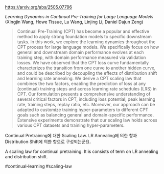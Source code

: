 https://arxiv.org/abs/2505.07796

*Learning Dynamics in Continual Pre-Training for Large Language Models* (Xingjin Wang, Howe Tissue, Lu Wang, Linjing Li, Daniel Dajun Zeng)

> Continual Pre-Training (CPT) has become a popular and effective method to apply strong foundation models to specific downstream tasks. In this work, we explore the learning dynamics throughout the CPT process for large language models. We specifically focus on how general and downstream domain performance evolves at each training step, with domain performance measured via validation losses. We have observed that the CPT loss curve fundamentally characterizes the transition from one curve to another hidden curve, and could be described by decoupling the effects of distribution shift and learning rate annealing. We derive a CPT scaling law that combines the two factors, enabling the prediction of loss at any (continual) training steps and across learning rate schedules (LRS) in CPT. Our formulation presents a comprehensive understanding of several critical factors in CPT, including loss potential, peak learning rate, training steps, replay ratio, etc. Moreover, our approach can be adapted to customize training hyper-parameters to different CPT goals such as balancing general and domain-specific performance. Extensive experiments demonstrate that our scaling law holds across various CPT datasets and training hyper-parameters.

Continual Pretraining에 대한 Scaling Law. LR Annealing에 의한 항과 Distribution Shift에 의한 항으로 구성되는군요.

<english>
A scaling law for continual pretraining. It is consists of term on LR annealing and distribution shift.
</english>

#continual-learning #scaling-law 